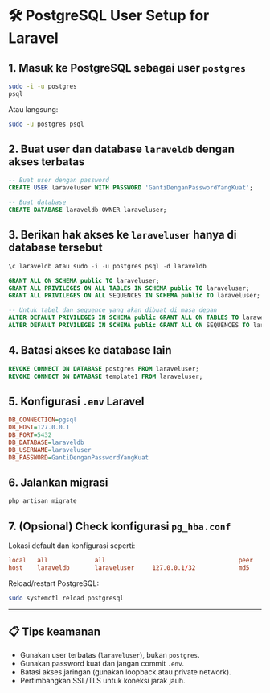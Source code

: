 # 🛠️ PostgreSQL User Setup for Laravel

## 1. Masuk ke PostgreSQL sebagai user `postgres`

```bash
sudo -i -u postgres
psql
```

Atau langsung:

```bash
sudo -u postgres psql
```

## 2. Buat user dan database `laraveldb` dengan akses terbatas

```sql
-- Buat user dengan password
CREATE USER laraveluser WITH PASSWORD 'GantiDenganPasswordYangKuat';

-- Buat database
CREATE DATABASE laraveldb OWNER laraveluser;
```

## 3. Berikan hak akses ke `laraveluser` hanya di database tersebut

```sql
\c laraveldb atau sudo -i -u postgres psql -d laraveldb

GRANT ALL ON SCHEMA public TO laraveluser;
GRANT ALL PRIVILEGES ON ALL TABLES IN SCHEMA public TO laraveluser;
GRANT ALL PRIVILEGES ON ALL SEQUENCES IN SCHEMA public TO laraveluser;

-- Untuk tabel dan sequence yang akan dibuat di masa depan
ALTER DEFAULT PRIVILEGES IN SCHEMA public GRANT ALL ON TABLES TO laraveluser;
ALTER DEFAULT PRIVILEGES IN SCHEMA public GRANT ALL ON SEQUENCES TO laraveluser;
```

## 4. Batasi akses ke database lain

```sql
REVOKE CONNECT ON DATABASE postgres FROM laraveluser;
REVOKE CONNECT ON DATABASE template1 FROM laraveluser;
```

## 5. Konfigurasi `.env` Laravel

```ini
DB_CONNECTION=pgsql
DB_HOST=127.0.0.1
DB_PORT=5432
DB_DATABASE=laraveldb
DB_USERNAME=laraveluser
DB_PASSWORD=GantiDenganPasswordYangKuat
```

## 6. Jalankan migrasi

```bash
php artisan migrate
```

## 7. (Opsional) Check konfigurasi `pg_hba.conf`

Lokasi default dan konfigurasi seperti:

```conf
local   all             all                                     peer
host    laraveldb       laraveluser     127.0.0.1/32            md5
```

Reload/restart PostgreSQL:

```bash
sudo systemctl reload postgresql
```

---

## 📋 Tips keamanan

- Gunakan user terbatas (`laraveluser`), bukan `postgres`.
- Gunakan password kuat dan jangan commit `.env`.
- Batasi akses jaringan (gunakan loopback atau private network).
- Pertimbangkan SSL/TLS untuk koneksi jarak jauh.
